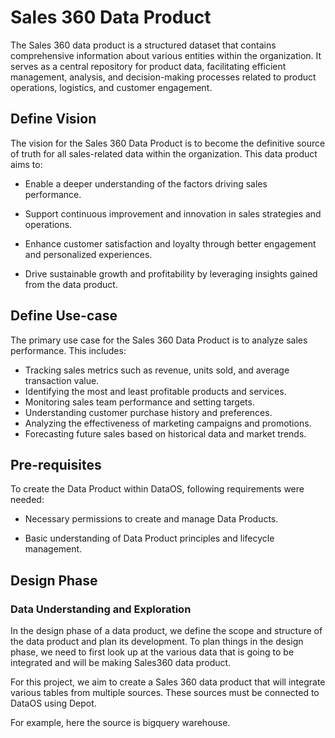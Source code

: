 # Sales 360 Data Product

The Sales 360 data product is a structured dataset that contains comprehensive information about various entities within the organization. It serves as a central repository for product data, facilitating efficient management, analysis, and decision-making processes related to product operations, logistics, and customer engagement.

## Define  Vision

The vision for the Sales 360 Data Product is to become the definitive source of truth for all sales-related data within the organization. This data product aims to:

  - Enable a deeper understanding of the factors driving sales performance.

  - Support continuous improvement and innovation in sales strategies and operations.

  - Enhance customer satisfaction and loyalty through better engagement and personalized experiences.

  - Drive sustainable growth and profitability by leveraging insights gained from the data product.

## Define Use-case

The primary use case for the Sales 360 Data Product is to analyze sales performance. This includes:

  - Tracking sales metrics such as revenue, units sold, and average transaction value.
  - Identifying the most and least profitable products and services.
  - Monitoring sales team performance and setting targets.
  - Understanding customer purchase history and preferences.
  - Analyzing the effectiveness of marketing campaigns and promotions.
  - Forecasting future sales based on historical data and market trends.

## Pre-requisites

To create the Data Product within DataOS, following requirements were needed:

- Necessary permissions to create and manage Data Products.

- Basic understanding of Data Product principles and lifecycle management.

## Design Phase

### **Data Understanding and Exploration**

In the design phase of a data product, we define the scope and structure of the data product and plan its development. To plan things in the design phase, we need to first look up at the various  data that is going to be integrated and will be making Sales360 data product.

For this project, we aim to create a Sales 360 data product that will integrate various tables from multiple sources. These sources must be connected to DataOS using Depot.

For example, here the source is bigquery warehouse. 
